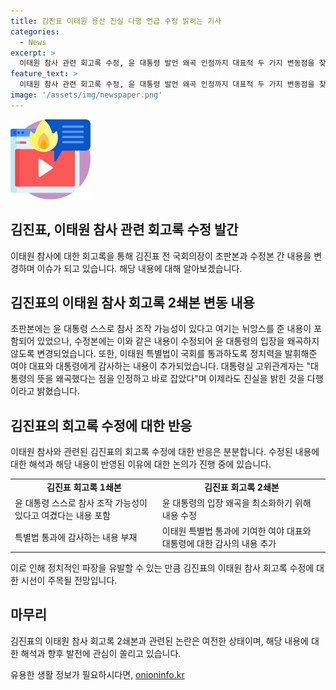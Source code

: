 ```yaml
---
title: 김진표 이태원 용산 진실 다행 언급 수정 밝히는 기사
categories:
  - News
excerpt: >
  이태원 참사 관련 회고록 수정, 윤 대통령 발언 왜곡 인정까지 대표적 두 가지 변동점을 찾아냈다. 김진표 전 국회의장의 2쇄본에서는 윤 대통령 발언을 수정하고, 대통령실 고위관계자는 해당 수정을 인정하며 즐거운 진실 밝혀짐을 전했다. 논란을 빚었던 내용이 수정 및 인정된 것으로 보인다.
feature_text: >
  이태원 참사 관련 회고록 수정, 윤 대통령 발언 왜곡 인정까지 대표적 두 가지 변동점을 찾아냈다. 김진표 전 국회의장의 2쇄본에서는 윤 대통령 발언을 수정하고, 대통령실 고위관계자는 해당 수정을 인정하며 즐거운 진실 밝혀짐을 전했다. 논란을 빚었던 내용이 수정 및 인정된 것으로 보인다.
image: '/assets/img/newspaper.png'
---
```


<p><img src="/assets/img/news.png" alt="rentncar 속보" /></p>

<h2>김진표, 이태원 참사 관련 회고록 수정 발간</h2>

<p data-ke-size="size16">이태원 참사에 대한 회고록을 통해 김진표 전 국회의장이 초판본과 수정본 간 내용을 변경하며 이슈가 되고 있습니다. 해당 내용에 대해 알아보겠습니다.</p>

<h2>김진표의 이태원 참사 회고록 2쇄본 변동 내용</h2>

<p data-ke-size="size16">초판본에는 윤 대통령 스스로 참사 조작 가능성이 있다고 여기는 뉘앙스를 준 내용이 포함되어 있었으나, 수정본에는 이와 같은 내용이 수정되어 윤 대통령의 입장을 왜곡하지 않도록 변경되었습니다. 또한, 이태원 특별법이 국회를 통과하도록 정치력을 발휘해준 여야 대표와 대통령에게 감사하는 내용이 추가되었습니다. 대통령실 고위관계자는 "대통령의 뜻을 왜곡했다는 점을 인정하고 바로 잡았다"며 이제라도 진실을 밝힌 것을 다행이라고 밝혔습니다.</p>

<h2>김진표의 회고록 수정에 대한 반응</h2>

<p data-ke-size="size16">이태원 참사와 관련된 김진표의 회고록 수정에 대한 반응은 분분합니다. 수정된 내용에 대한 해석과 해당 내용이 반영된 이유에 대한 논의가 진행 중에 있습니다.</p>

<table>
  <tr>
    <td style="text-align: center; height: 17px;"><b>김진표 회고록 1쇄본</b></td>
    <td style="text-align: center; height: 17px;"><b>김진표 회고록 2쇄본</b></td>
  </tr>
  <tr>
    <td>윤 대통령 스스로 참사 조작 가능성이 있다고 여겼다는 내용 포함</td>
    <td>윤 대통령의 입장 왜곡을 최소화하기 위해 내용 수정</td>
  </tr>
  <tr>
    <td>특별법 통과에 감사하는 내용 부재</td>
    <td>이태원 특별법 통과에 기여한 여야 대표와 대통령에 대한 감사의 내용 추가</td>
  </tr>
</table>

<p data-ke-size="size16">이로 인해 정치적인 파장을 유발할 수 있는 만큼 김진표의 이태원 참사 회고록 수정에 대한 시선이 주목될 전망입니다.</p>

<h2>마무리</h2>

<p data-ke-size="size16">김진표의 이태원 참사 회고록 2쇄본과 관련된 논란은 여전한 상태이며, 해당 내용에 대한 해석과 향후 발전에 관심이 쏠리고 있습니다.</p>
유용한 생활 정보가 필요하시다면, <a href="https://onioninfo.kr" rel="dofollow">onioninfo.kr</a>


